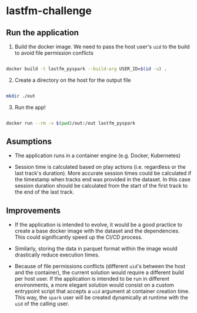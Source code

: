 # lastfm-challenge

## Run the application

1. Build the docker image. We need to pass the host user's `uid` to the build to avoid file permission conflicts

``` bash

docker build -t lastfm_pyspark --build-arg USER_ID=$(id -u) .

```

2. Create a directory on the host for the output file

``` bash

mkdir ./out

```

3. Run the app!

``` bash

docker run --rm -v $(pwd)/out:/out lastfm_pyspark

```

## Asumptions

  - The application runs in a container engine (e.g. Docker, Kubernetes)

  - Session time is calculated based on play actions (i.e. regardless or the last track's duration). More accurate session times could be calculated if the timestamp when tracks end was provided in the dataset. In this case session duration should be calculated from the start of the first track to the end of the last track.



## Improvements

  - If the application is intended to evolve, it would be a good practice to create a base docker image with the dataset and the dependencies. This could significantly 
  speed up the CI/CD process.

  - Similarly, storing the data in parquet format within the image would drastically reduce execution times.

  - Because of file permissions conflicts (different `uid`'s between the host and the container), the current solution would require a different build per host user. If the application is intended to be run in different environments, a more elegant solution would consist on a custom entrypoint script that accepts a `uid` argument at container creation time. This way, the `spark` user will be created dynamically at runtime with the `uid` of the calling user.
  
  